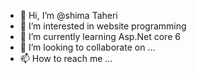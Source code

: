 - 👋 Hi, I’m @shima Taheri
- 👀 I’m interested in website programming
- 🌱 I’m currently learning Asp.Net core 6 
- 💞️ I’m looking to collaborate on ...
- 📫 How to reach me ...

<!---
shima2000/shima2000 is a ✨ special ✨ repository because its `README.md` (this file) appears on your GitHub profile.
You can click the Preview link to take a look at your changes.
--->
